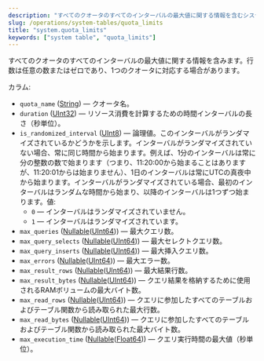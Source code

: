 ```yaml
---
description: "すべてのクオータのすべてのインターバルの最大値に関する情報を含むシステムテーブル。行数は任意の数またはゼロであり、1つのクオータに対応する場合があります。"
slug: /operations/system-tables/quota_limits
title: "system.quota_limits"
keywords: ["system table", "quota_limits"]
---
```


すべてのクオータのすべてのインターバルの最大値に関する情報を含みます。行数は任意の数またはゼロであり、1つのクオータに対応する場合があります。

カラム:
- `quota_name` ([String](../../sql-reference/data-types/string.md)) — クオータ名。
- `duration` ([UInt32](../../sql-reference/data-types/int-uint.md)) — リソース消費を計算するための時間インターバルの長さ（秒単位）。
- `is_randomized_interval` ([UInt8](../../sql-reference/data-types/int-uint.md#uint-ranges)) — 論理値。このインターバルがランダマイズされているかどうかを示します。インターバルがランダマイズされていない場合、常に同じ時間から始まります。例えば、1分のインターバルは常に分の整数の数で始まります（つまり、11:20:00から始まることはありますが、11:20:01からは始まりません）、1日のインターバルは常にUTCの真夜中から始まります。インターバルがランダマイズされている場合、最初のインターバルはランダムな時間から始まり、以降のインターバルは1つずつ始まります。値:
  - `0` — インターバルはランダマイズされていません。
  - `1` — インターバルはランダマイズされています。
- `max_queries` ([Nullable](../../sql-reference/data-types/nullable.md)([UInt64](../../sql-reference/data-types/int-uint.md))) — 最大クエリ数。
- `max_query_selects` ([Nullable](../../sql-reference/data-types/nullable.md)([UInt64](../../sql-reference/data-types/int-uint.md))) — 最大セレクトクエリ数。
- `max_query_inserts` ([Nullable](../../sql-reference/data-types/nullable.md)([UInt64](../../sql-reference/data-types/int-uint.md))) — 最大挿入クエリ数。
- `max_errors` ([Nullable](../../sql-reference/data-types/nullable.md)([UInt64](../../sql-reference/data-types/int-uint.md))) — 最大エラー数。
- `max_result_rows` ([Nullable](../../sql-reference/data-types/nullable.md)([UInt64](../../sql-reference/data-types/int-uint.md))) — 最大結果行数。
- `max_result_bytes` ([Nullable](../../sql-reference/data-types/nullable.md)([UInt64](../../sql-reference/data-types/int-uint.md))) — クエリ結果を格納するために使用されるRAMボリュームの最大バイト数。
- `max_read_rows` ([Nullable](../../sql-reference/data-types/nullable.md)([UInt64](../../sql-reference/data-types/int-uint.md))) — クエリに参加したすべてのテーブルおよびテーブル関数から読み取られた最大行数。
- `max_read_bytes` ([Nullable](../../sql-reference/data-types/nullable.md)([UInt64](../../sql-reference/data-types/int-uint.md))) — クエリに参加したすべてのテーブルおよびテーブル関数から読み取られた最大バイト数。
- `max_execution_time` ([Nullable](../../sql-reference/data-types/nullable.md)([Float64](../../sql-reference/data-types/float.md))) — クエリ実行時間の最大値（秒単位）。
